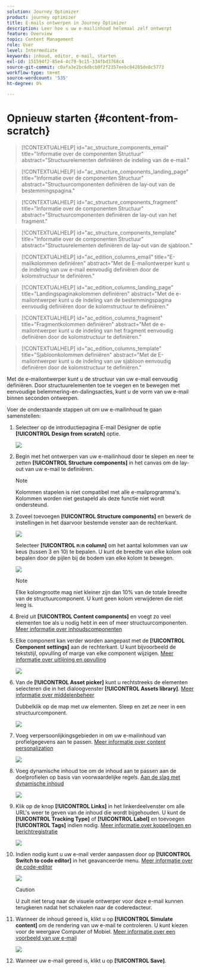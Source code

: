 ```yaml
---
solution: Journey Optimizer
product: journey optimizer
title: E-mails ontwerpen in Journey Optimizer
description: Leer hoe u uw e-mailinhoud helemaal zelf ontwerpt
feature: Overview
topic: Content Management
role: User
level: Intermediate
keywords: inhoud, editor, e-mail, starten
exl-id: 151594f2-85e4-4c79-9c15-334fbd3768c4
source-git-commit: c0afa3e2bc6dbcb0f2f2357eebc04285de8c5773
workflow-type: tm+mt
source-wordcount: '535'
ht-degree: 0%

---
```


# Opnieuw starten {#content-from-scratch}

>[!CONTEXTUALHELP]
>id="ac_structure_components_email"
>title="Informatie over de componenten Structuur"
>abstract="Structuurelementen definiëren de indeling van de e-mail."

>[!CONTEXTUALHELP]
>id="ac_structure_components_landing_page"
>title="Informatie over de componenten Structuur"
>abstract="Structuurcomponenten definiëren de lay-out van de bestemmingspagina."

>[!CONTEXTUALHELP]
>id="ac_structure_components_fragment"
>title="Informatie over de componenten Structuur"
>abstract="Structuurcomponenten definiëren de lay-out van het fragment."

>[!CONTEXTUALHELP]
>id="ac_structure_components_template"
>title="Informatie over de componenten Structuur"
>abstract="Structuurelementen definiëren de lay-out van de sjabloon."


>[!CONTEXTUALHELP]
>id="ac_edition_columns_email"
>title="E-mailkolommen definiëren"
>abstract="Met de E-mailontwerper kunt u de indeling van uw e-mail eenvoudig definiëren door de kolomstructuur te definiëren."

>[!CONTEXTUALHELP]
>id="ac_edition_columns_landing_page"
>title="Landingspaginakolommen definiëren"
>abstract="Met de e-mailontwerper kunt u de indeling van de bestemmingspagina eenvoudig definiëren door de kolomstructuur te definiëren."

>[!CONTEXTUALHELP]
>id="ac_edition_columns_fragment"
>title="Fragmentkolommen definiëren"
>abstract="Met de e-mailontwerper kunt u de indeling van het fragment eenvoudig definiëren door de kolomstructuur te definiëren."

>[!CONTEXTUALHELP]
>id="ac_edition_columns_template"
>title="Sjabloonkolommen definiëren"
>abstract="Met de E-mailontwerper kunt u de indeling van uw sjabloon eenvoudig definiëren door de kolomstructuur te definiëren."


Met de e-mailontwerper kunt u de structuur van uw e-mail eenvoudig definiëren. Door structuurelementen toe te voegen en te bewegen met eenvoudige belemmering-en-dalingsacties, kunt u de vorm van uw e-mail binnen seconden ontwerpen.

Voer de onderstaande stappen uit om uw e-mailinhoud te gaan samenstellen:

1. Selecteer op de introductiepagina E-mail Designer de optie **[!UICONTROL Design from scratch]** optie.

   ![](assets/email_designer.png)

1. Begin met het ontwerpen van uw e-mailinhoud door te slepen en neer te zetten **[!UICONTROL Structure components]** in het canvas om de lay-out van uw e-mail te definiëren.

   >[!NOTE]
   >
   >Kolommen stapelen is niet compatibel met alle e-mailprogramma&#39;s. Kolommen worden niet gestapeld als deze functie niet wordt ondersteund.

   <!--Once placed in the email, you cannot move nor remove your components unless there is already a content component or a fragment placed inside. This is not true in AJO - TBC?-->

1. Zoveel toevoegen **[!UICONTROL Structure components]** en bewerk de instellingen in het daarvoor bestemde venster aan de rechterkant.

   ![](assets/email_designer_structure_components.png)

   Selecteer **[!UICONTROL n:n column]** om het aantal kolommen van uw keus (tussen 3 en 10) te bepalen. U kunt de breedte van elke kolom ook bepalen door de pijlen bij de bodem van elke kolom te bewegen.

   ![](assets/email_designer_structure_n-n-colum.png)

   >[!NOTE]
   >
   >Elke kolomgrootte mag niet kleiner zijn dan 10% van de totale breedte van de structuurcomponent. U kunt geen kolom verwijderen die niet leeg is.

1. Breid uit **[!UICONTROL Content components]** en voegt zo veel elementen toe als u nodig hebt in een of meer structuurcomponenten. [Meer informatie over inhoudscomponenten](content-components.md)

1. Elke component kan verder worden aangepast met de **[!UICONTROL Component settings]** aan de rechterkant. U kunt bijvoorbeeld de tekststijl, opvulling of marge van elke component wijzigen. [Meer informatie over uitlijning en opvulling](alignment-and-padding.md)

   ![](assets/email_designer_structure_component.png)

1. Van de **[!UICONTROL Asset picker]** kunt u rechtstreeks de elementen selecteren die in het dialoogvenster **[!UICONTROL Assets library]**. [Meer informatie over middelenbeheer](assets-essentials.md)

   Dubbelklik op de map met uw elementen. Sleep en zet ze neer in een structuurcomponent.

   ![](assets/email_designer_asset_picker.png)

1. Voeg verpersoonlijkingsgebieden in om uw e-mailinhoud van profielgegevens aan te passen. [Meer informatie over content personalization](../personalization/personalize.md)

   ![](assets/email_designer_personalization.png)

1. Voeg dynamische inhoud toe om de inhoud aan te passen aan de doelprofielen op basis van voorwaardelijke regels. [Aan de slag met dynamische inhoud](../personalization/get-started-dynamic-content.md)

   ![](assets/email_designer_dynamic-content.png)

1. Klik op de knop **[!UICONTROL Links]** in het linkerdeelvenster om alle URL&#39;s weer te geven van de inhoud die wordt bijgehouden. U kunt de **[!UICONTROL Tracking Type]** of **[!UICONTROL Label]** en toevoegen **[!UICONTROL Tags]** indien nodig. [Meer informatie over koppelingen en berichtregistratie](message-tracking.md)

   ![](assets/email_designer_links.png)

1. Indien nodig kunt u uw e-mail verder aanpassen door op **[!UICONTROL Switch to code editor]** in het geavanceerde menu. [Meer informatie over de code-editor](code-content.md)

   ![](assets/email_designer_switch-to-code.png)

   >[!CAUTION]
   >
   >U zult niet terug naar de visuele ontwerper voor deze e-mail kunnen terugkeren nadat het schakelen naar de coderedacteur.

1. Wanneer de inhoud gereed is, klikt u op **[!UICONTROL Simulate content]** om de rendering van uw e-mail te controleren. U kunt kiezen voor de weergave Computer of Mobiel. [Meer informatie over een voorbeeld van uw e-mail](preview.md)

   ![](assets/email_designer_simulate_content.png)

1. Wanneer uw e-mail gereed is, klikt u op **[!UICONTROL Save]**.


